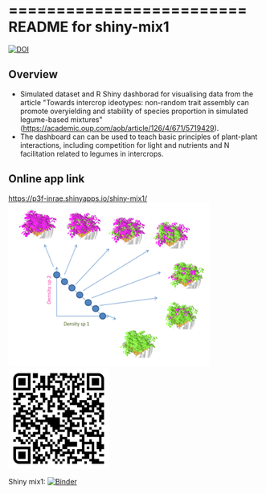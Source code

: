 
=========================
README for shiny-mix1
=========================
[![DOI](https://zenodo.org/badge/223148621.svg)](https://doi.org/10.57745/GOKEQT)


## Overview

- Simulated dataset and R Shiny dashborad for visualising data from the article "Towards intercrop ideotypes: non-random trait assembly can promote overyielding and stability of species proportion in simulated legume-based mixtures" (https://academic.oup.com/aob/article/126/4/671/5719429). 
- The dashboard can can be used to teach basic principles of plant-plant interactions, including competition for light and nutrients and N facilitation related to legumes in intercrops.

## Online app link

https://p3f-inrae.shinyapps.io/shiny-mix1/
<img src="https://github.com/glouarn/ShinyApp-binder/blob/master/shiny-mix1/www/img-mix1.png" alt="QR code" width="400">
<img src="https://github.com/glouarn/ShinyApp-binder/blob/master/shiny-mix1/www/qr-code-binder-mix1.png" alt="QR code" width="200">

Shiny mix1: [![Binder](http://mybinder.org/badge_logo.svg)](https://mybinder.org/v2/gh/glouarn/ShinyApp-binder/master?urlpath=shiny/shiny-mix1/)



